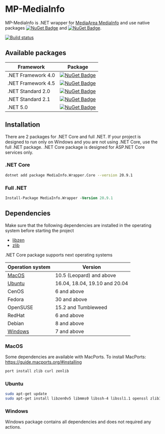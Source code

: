 # MP-MediaInfo
MP-MediaInfo is .NET wrapper for [MediaArea MediaInfo](https://github.com/MediaArea/MediaInfo) and use native packages [![NuGet Badge](https://buildstats.info/nuget/MediaInfo.Native)](https://www.nuget.org/packages/MediaInfo.Native) and [![NuGet Badge](https://buildstats.info/nuget/MediaInfo.Core.Native)](https://www.nuget.org/packages/MediaInfo.Core.Native).

[![Build status](https://ci.appveyor.com/api/projects/status/67ubhtmijuhyhq6q?svg=true)](https://ci.appveyor.com/project/yartat/mp-mediainfo)

## Available packages
| Framework | Package |
|-----------|---------|
| .NET Framework 4.0 | [![NuGet Badge](https://buildstats.info/nuget/MediaInfo.Wrapper)](https://www.nuget.org/packages/MediaInfo.Wrapper) |
| .NET Framework 4.5 | [![NuGet Badge](https://buildstats.info/nuget/MediaInfo.Wrapper)](https://www.nuget.org/packages/MediaInfo.Wrapper) |
| .NET Standard 2.0 | [![NuGet Badge](https://buildstats.info/nuget/MediaInfo.Wrapper.Core)](https://www.nuget.org/packages/MediaInfo.Wrapper.Core) |
| .NET Standard 2.1 | [![NuGet Badge](https://buildstats.info/nuget/MediaInfo.Wrapper.Core)](https://www.nuget.org/packages/MediaInfo.Wrapper.Core) |
| .NET 5.0 | [![NuGet Badge](https://buildstats.info/nuget/MediaInfo.Wrapper.Core)](https://www.nuget.org/packages/MediaInfo.Wrapper.Core) |

## Installation
There are 2 packages for .NET Core and full .NET. If your project is designed to run only on Windows and you are not using .NET Core, use the full .NET package. .NET Core package is designed for ASP.NET Core services only.
### .NET Core
```sh
dotnet add package MediaInfo.Wrapper.Core --version 20.9.1
```
### Full .NET
```ps
Install-Package MediaInfo.Wrapper -Version 20.9.1
```
## Dependencies
Make sure that the following dependencies are installed in the operating system before starting the project
* [libzen](https://github.com/MediaArea/ZenLib)
* [zlib](https://zlib.net)

.NET Core package supports next operating systems

| Operation system | Version |
|-----------|---------|
| [MacOS](#MacOS) | 10.5 (Leopard) and above |
| [Ubuntu](#Ubuntu) | 16.04, 18.04, 19.10 and 20.04 |
| CenOS | 6 and above |
| Fedora | 30 and above |
| OpenSUSE | 15.2 and Tumbleweed |
| RedHat | 6 and above |
| Debian | 8 and above |
| [Windows](#Windows) | 7 and above |
### MacOS
Some dependencies are available with MacPorts. To install MacPorts:
https://guide.macports.org/#installing

```sh
port install zlib curl zenlib
```
### Ubuntu
```sh
sudo apt-get update
sudo apt-get install libzen0v5 libmms0 libssh-4 libssl1.1 openssl zlib1g zlibc libsqlite3-0 libnghttp2-14 librtmp1 curl
```
### Windows
Windows package contains all dependencies and does not required any actions.
